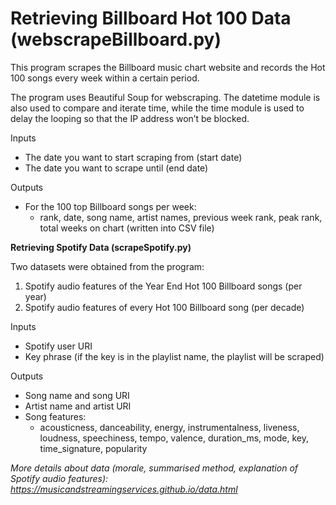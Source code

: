 <h1>Retrieving Billboard Hot 100 Data (webscrapeBillboard.py)</h1>

This program scrapes the Billboard music chart website and records the Hot 100 songs every week within a certain period.

The program uses Beautiful Soup for webscraping. The datetime module is also used to compare and iterate time, while the time module is used to delay the looping so that the IP address won’t be blocked.

Inputs
* The date you want to start scraping from (start date)
* The date you want to scrape until (end date)

Outputs
* For the 100 top Billboard songs per week: 
  * rank, date, song name, artist names, previous week rank, peak rank, total weeks on chart (written into CSV file)

**Retrieving Spotify Data (scrapeSpotify.py)**

Two datasets were obtained from the program:
1. Spotify audio features of the Year End Hot 100 Billboard songs (per year)
2. Spotify audio features of every Hot 100 Billboard song (per decade)

Inputs
* Spotify user URI
* Key phrase (if the key is in the playlist name, the playlist will be scraped)

Outputs
* Song name and song URI
* Artist name and artist URI
* Song features:
  * acousticness, danceability, energy, instrumentalness, liveness, loudness, speechiness, tempo, valence, duration_ms, mode, key, time_signature, popularity
  
*More details about data (morale, summarised method, explanation of Spotify audio features): https://musicandstreamingservices.github.io/data.html*
